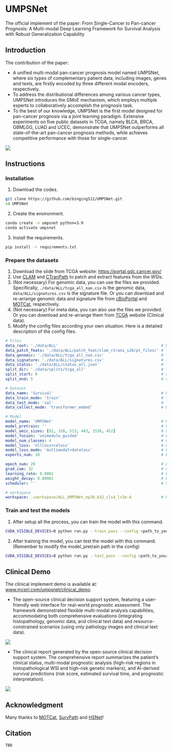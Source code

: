 # UMPSNet

The official implement of the paper: From Single-Cancer to Pan-cancer Prognosis: A Multi-modal Deep Learning Framework for Survival Analysis with Robust Generalization Capability 

## Introduction

The contribution of the paper:

- A unified multi-modal pan-cancer prognosis model named UMPSNet, where six types of complementary patient data, including images, genes and texts, are firstly encoded by three different modal encoders, respectively. 
- To address the distributional differences among various cancer types, UMPSNet introduces the GMoE mechanism, which employs multiple experts to collaboratively accomplish the prognosis task.
- To the best of our knowledge, UMPSNet is the first model designed for pan-cancer prognosis via a joint learning paradigm. Extensive experiments on five public datasets in TCGA, namely BLCA, BRCA, GBMLGG, LUAD and UCEC, demonstrate that UMPSNet outperforms all state-of-the-art pan-cancer prognosis methods, while achieves competitive performance with those for single-cancer. 

![](./images/framework.png)

## Instructions

### Installation

1. Download the codes.

```bash
git clone https://github.com/binging512/UMPSNet.git
cd UMPSNet
```

2. Create the environment.

```bash
conda create -n umpsnet python=3.9
conda activate umpsnet
```

3. Install the requirements.

```bash
pip install -r requirements.txt
```

### Prepare the datasets

1. Download the slide from TCGA website: https://portal.gdc.cancer.gov/
2. Use [CLAM](https://github.com/mahmoodlab/CLAM) and [CTranPath](https://github.com/Xiyue-Wang/TransPath) to patch and extract features from the WSIs.
3. (Not necessary) For genomic data, you can use the files we provided. Specifically,  ```./data/ALL/tcga_all_nan.csv``` is the genomic data, ```data/ALL/signatures.csv``` is the signature file. Or you can download and re-arrange genomic data and signature file from [cBioPortal](https://www.cbioportal.org/) and [MOTCat](https://github.com/Innse/MOTCat), respectively.
4. (Not necessary) For meta data, you can also use the files we provided. Or you can download and re-arrange them from [TCGA](https://portal.gdc.cancer.gov/) website (Clinical data).
5. Modify the config files according your own situation. Here is a detailed description of the config files.

```yaml
# Files
data_root: './data/ALL'												# Data root 
data_patch_feats: './data/ALL/patch_feat/clam_ctrans_s20/pt_files/'	# The extracted WSI feature directory
data_genomic: './data/ALL/tcga_all_nan.csv'							# The genomic data and label information file path
data_signature: './data/ALL/signatures.csv'							# The signatures file path
data_status: './data/ALL/status_all.json'							# The status file path
split_dir: './data/splits/tcga_all'									# The split files directory
split_start: 0   													# default:0 start with the first fold
split_end: 5    													# default:5 end with the end fold

# Dataset
data_name: 'Survival'												# Dataset class name
data_train_mode: 'train'											# Training mode
data_test_mode: 'val'												# Testing mode
data_collect_mode: 'transformer_embed'								# Data collection mode

# Model
model_name: 'UMPSNet'												# Model class name
model_pretrain: ''													# Pretrained or trained weights path
model_omic_sizes: [82, 328, 513, 443, 1536, 452]					# Genomic numbers of the six groups
model_fusion: 'unimodule_guided'									# Feature fusion module class name
model_num_classes: 4												# Classification number
model_loss: 'nllloss+celoss'										# Loss functions
model_loss_mode: 'multimodal+dataloss'								# Loss functions
experts_num: 10														# Experts number

epoch_num: 20														# Epoch number
grad_cum: 32														# Gradient accumulation steps
learning_rate: 0.0002												# Learning rate
weight_decay: 0.00001												# Weight decay
scheduler: ''														# Scheduler

# workspace
workspace: ./workspace/ALL_UMPSNet_ep20_b32_cls4_lr2e-4				# Result saving directory
```

### Train and test the models

1. After setup all the process, you can train the model with this command.

```bash
CUDA_VISIBLE_DEVICES=0 python run.py --train_pass --config <path_to_your_config>
```

2. After training the model, you can test the model with this command. (Remember to modify the model_pretrain path in the config)

```bash
CUDA_VISIBLE_DEVICES=0 python run.py --test_pass --config <path_to_your_config>
```

## Clinical Demo

The clinical implement demo is available at: www.mcprl.com/umpsnet/clinical_demo.

- The open-source clinical decision support system, featuring a user-friendly web interface for real-world prognostic assessment. The framework demonstrated flexible multi-modal analysis capabilities, accommodating both comprehensive evaluations (integrating histopathology, genomic data, and clinical text data) and resource-constrained scenarios (using only pathology images and clinical text data).

![](./images/system_input.png)

- The clinical report generated by the open-source clinical decision support system. The comprehensive report summarizes the patient’s clinical status, multi-modal prognostic analysis (high-risk regions in histopathological WSI and high-risk genetic markers), and AI-derived survival predictions (risk score, estimated survival time, and prognostic interpretation).

![](./images/system_report.png)

## Acknowledgment

Many thanks to [MOTCat](https://github.com/Innse/MOTCat), [SurvPath](https://github.com/mahmoodlab/SurvPath) and [HSNet](https://github.com/binging512/HSNet)!

## Citation

```latex
TBD
```

